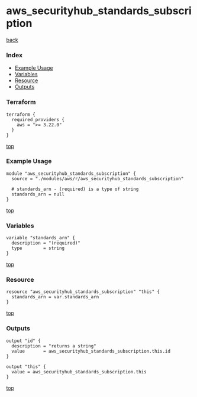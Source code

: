 # aws_securityhub_standards_subscription
[back](../aws.md)
### Index
- [Example Usage](#example-usage)
- [Variables](#variables)
- [Resource](#resource)
- [Outputs](#outputs)
### Terraform
```hcl
terraform {
  required_providers {
    aws = ">= 3.22.0"
  }
}
```
[top](#index)
### Example Usage
```hcl
module "aws_securityhub_standards_subscription" {
  source = "./modules/aws/r/aws_securityhub_standards_subscription"

  # standards_arn - (required) is a type of string
  standards_arn = null
}
```
[top](#index)
### Variables
```hcl
variable "standards_arn" {
  description = "(required)"
  type        = string
}
```
[top](#index)

### Resource
```hcl
resource "aws_securityhub_standards_subscription" "this" {
  standards_arn = var.standards_arn
}
```
[top](#index)
### Outputs
```hcl
output "id" {
  description = "returns a string"
  value       = aws_securityhub_standards_subscription.this.id
}

output "this" {
  value = aws_securityhub_standards_subscription.this
}
```
[top](#index)
